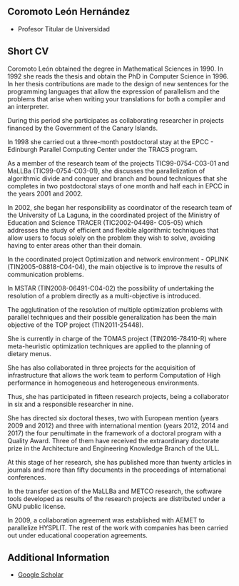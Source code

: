 ## Coromoto León Hernández

* Profesor Titular de Universidad

## Short CV

Coromoto León obtained the degree in Mathematical Sciences in 1990. 
In 1992 she reads the thesis and obtain the PhD in Computer Science in 1996. 
In her thesis contributions are made to the design of new sentences for the programming languages that allow
the expression of parallelism and the problems that arise when writing your translations for both a 
compiler and an interpreter. 

During this period she participates as collaborating researcher in projects financed by 
the Government of the Canary Islands. 

In 1998 she carried out a three-month postdoctoral stay at the 
EPCC - Edinburgh Parallel Computing Center under the TRACS program. 

As a member of the research team of the projects TIC99-0754-C03-01 and MaLLBa (TIC99-0754-C03-01), 
she discusses the parallelization of algorithmic divide and conquer and branch and bound techniques 
that she completes in two postdoctoral stays of one month and half each in EPCC in the years 2001 and 2002. 

In 2002, she began her responsibility as coordinator of the research team of the University of La Laguna, 
in the coordinated project of the Ministry of Education and Science TRACER (TIC2002-04498- C05-05) 
which addresses the study of efficient and flexible algorithmic techniques that allow users to focus 
solely on the problem they wish to solve, avoiding having to enter areas other than their domain. 

In the coordinated project Optimization and network environment - OPLINK (TIN2005-08818-C04-04), 
the main objective is to improve the results of communication problems. 

In MSTAR (TIN2008-06491-C04-02) the possibility of undertaking the resolution of a problem directly 
as a multi-objective is introduced. 

The agglutination of the resolution of multiple optimization problems with parallel techniques 
and their possible generalization has been the main objective of the TOP project (TIN2011-25448). 

She is currently in charge of the TOMAS project (TIN2016-78410-R) where meta-heuristic optimization 
techniques are applied to the planning of dietary menus. 

She has also collaborated in three projects for the acquisition of infrastructure that allows 
the work team to perform Computation of High performance in homogeneous and heterogeneous environments. 

Thus, she has participated in fifteen research projects, being a collaborator in six and a 
responsible researcher in nine. 

She has directed six doctoral theses, two with European mention (years 2009 and 2012) and 
three with international mention (years 2012, 2014 and 2017) the four penultimate in the framework 
of a doctoral program with a Quality Award. 
Three of them have received the extraordinary doctorate prize in the Architecture and Engineering 
Knowledge Branch of the ULL. 

At this stage of her research, she has published more than twenty articles in journals and more 
than fifty documents in the proceedings of international conferences. 

In the transfer section of the MaLLBa and METCO research, the software tools developed as results 
of the research projects are distributed under a GNU public license. 

In 2009, a collaboration agreement was established with AEMET to parallelize HYSPLIT. 
The rest of the work with companies has been carried out under educational cooperation agreements.

## Additional Information

* [Google Scholar](https://scholar.google.es/citations?user=L4AkM5MAAAAJ&hl=es)
